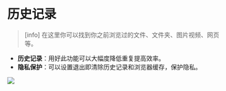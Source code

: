 # 历史记录

> \[info\] 在这里你可以找到你之前浏览过的文件、文件夹、图片视频、网页等。

* **历史记录**：用好此功能可以大幅度降低重复提高效率。
* **隐私保护**：可以设置退出即清除历史记录和浏览器缓存，保护隐私。

![](http://ww1.sinaimg.cn/large/6b1dd0a7ly1fzrangs555j20t00t576c.jpg)

